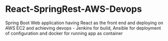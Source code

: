 # React-SpringRest-AWS-Devops
Spring Boot Web application having React as the front end and deploying on AWS EC2 and achieving devops - Jenkins for build, Ansible for deployment of configuration and docker for running app as container
